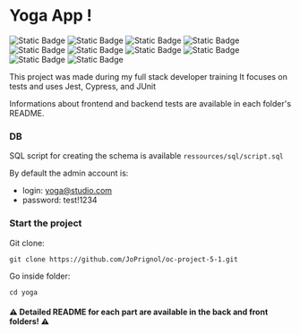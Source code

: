 # Yoga App !
![Static Badge](https://img.shields.io/badge/Angular_CLI-14.1.0-green) ![Static Badge](https://img.shields.io/badge/Cypress-purple) ![Static Badge](https://img.shields.io/badge/Jest-purple) 
![Static Badge](https://img.shields.io/badge/Java-1.8-green) ![Static Badge](https://img.shields.io/badge/Spring_Boot-2.6.1-green) ![Static Badge](https://img.shields.io/badge/MySQL-blue) ![Static Badge](https://img.shields.io/badge/H2-blue) ![Static Badge](https://img.shields.io/badge/Maven-orange) ![Static Badge](https://img.shields.io/badge/JUnit-purple) ![Static Badge](https://img.shields.io/badge/Jacoco-purple) 

This project was made during my full stack developer training
It focuses on tests and uses Jest, Cypress, and JUnit

Informations about frontend and backend tests are available in each folder's README. 

### DB

SQL script for creating the schema is available `ressources/sql/script.sql`

By default the admin account is:
- login: yoga@studio.com
- password: test!1234

### Start the project

Git clone:

``` git clone https://github.com/JoPrignol/oc-project-5-1.git ```

Go inside folder:

``` cd yoga ```

#### :warning: Detailed README for each part are available in the back and front folders! :warning: 

